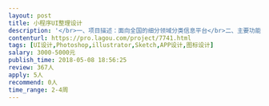 ```yaml
---                
layout: post       
title: 小程序UI整理设计           
description: '</br>一、项目描述：面向全国的细分领域分类信息平台</br>二、主要功能点：发布信息、商家入驻、个人中心</br>三、可参考产品：58同城、吴川微同城、昭阳生活圈、临海同城圈[都是小程序]</br>四、人员需求：页面大概40个左右，因为需求还需要整理，时间上也比较赶，所以需要产品经理、UI若干个。</br>参考的比较多，但是我们的需求肯定是要有自己的风格。</br>'     
contenturl: https://pro.lagou.com/project/7741.html      
tags: [UI设计,Photoshop,illustrator,Sketch,APP设计,图标设计]            
salary: 3000-5000元          
publish_time: 2018-05-08 18:56:25         
review: 367人                   
apply: 5人                   
recommend: 0人                   
time_range: 2-4周              
---                 
```

